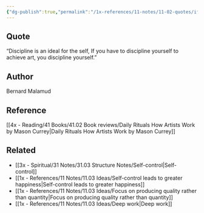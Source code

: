 ```yaml
---
{"dg-publish":true,"permalink":"/1x-references/11-notes/11-02-quotes/if-you-have-to-discipline-yourself-to-achieve-art-you-discipline-yourself-bernard-malamud/","title":"If you have to discipline yourself to achieve art you discipline yourself - Bernard Malamud","created":"2023-05-05T21:58:25.000+03:00","updated":"2024-02-14T20:18:42.466+03:00"}
---
```



## Quote
“Discipline is an ideal for the self, If you have to discipline yourself to achieve art, you discipline yourself.”

## Author
Bernard Malamud

## Reference
[[4x - Reading/41 Books/41.02 Book reviews/Daily Rituals How Artists Work by Mason Currey\|Daily Rituals How Artists Work by Mason Currey]]

## Related
- [[3x - Spiritual/31 Notes/31.03 Structure Notes/Self-control\|Self-control]]
- [[1x - References/11 Notes/11.03 Ideas/Self-control leads to greater happiness\|Self-control leads to greater happiness]]
- [[1x - References/11 Notes/11.03 Ideas/Focus on producing quality rather than quantity\|Focus on producing quality rather than quantity]]
- [[1x - References/11 Notes/11.03 Ideas/Deep work\|Deep work]]
